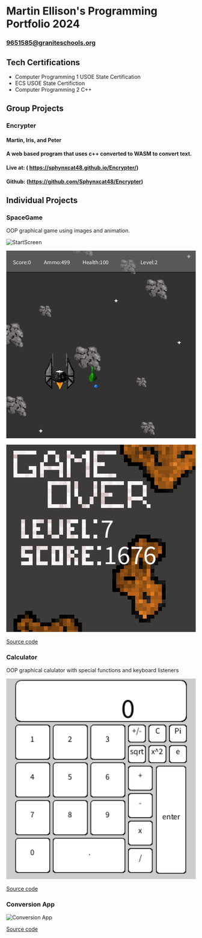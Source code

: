 # Martin Ellison's Programming Portfolio 2024

### 9651585@graniteschools.org

## Tech Certifications
* Computer Programming 1 USOE State Certification
* ECS USOE State Certifiction
* Computer Programming 2 C++
  
## Group Projects 

### Encrypter

#### Martin, Iris, and Peter

#### A web based program that uses c++ converted to WASM to convert text.


#### Live at: ( https://sphynxcat48.github.io/Encrypter/)

#### Github: (https://github.com/Sphynxcat48/Encrypter)

## Individual Projects 

### SpaceGame 
OOP graphical game using images and animation.

![StartScreen](https://github.com/Sphynxcat48/Programmingportfolio/blob/main/images/StartScreenSpaceGame.png)

![GamePlay](https://github.com/Sphynxcat48/Programmingportfolio/blob/main/images/GameplaySpaceGame.png)

![GameOver](https://github.com/Sphynxcat48/Programmingportfolio/blob/main/images/GameOverSpaceGame.png)

[Source code](https://github.com/Sphynxcat48/Programmingportfolio/blob/main/src/SpaceGame.zip)

### Calculator
OOP graphical calulator with special functions and keyboard listeners

![Calculator](https://github.com/Sphynxcat48/Programmingportfolio/blob/main/images/CalculatorInterface.png)

[Source code](https://github.com/Sphynxcat48/Programmingportfolio/blob/main/src/Calculator.zip)

### Conversion App

![Conversion App]()

[Source code]()

